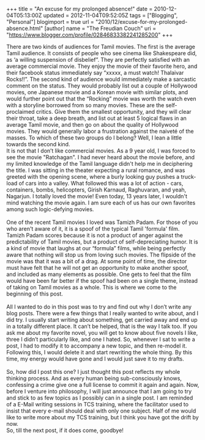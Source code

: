 +++
title = "An excuse for my prolonged absence!"
date = 2010-12-04T05:13:00Z
updated = 2012-11-04T09:52:05Z
tags = ["Blogging", "Personal"]
blogimport = true 
url = "2010/12/excuse-for-my-prolonged-absence.html"
[author]
	name = "The Freudian Couch"
	uri = "https://www.blogger.com/profile/02846833382241285200"
+++

<div dir="ltr" style="text-align: left;" trbidi="on">
There are two kinds of audiences for Tamil movies. The first is the average Tamil audience. It consists of people who see cinema like Shakespeare did, as ‘a willing suspension of disbelief”. They are perfectly satisfied with an average commercial movie. They enjoy the movie of their favorite hero, and their facebook status immediately say “xxxxx, a must watch! Thalaivar Rocks!!”. The second kind of audience would immediately make a sarcastic comment on the status. They would probably list out a couple of Hollywood movies, one Japanese movie and a Korean movie with similar plots, and would further point out that the “Rocking” movie was worth the watch even with a storyline borrowed from so many movies. These are the self-proclaimed critics. Give them the smallest opportunity, and they will clear their throat, take a deep breath, and list out at least 5 logical flaws in an average Tamil movie, and then go on about the quality of Hollywood movies. They would generally labor a frustration against the naiveté of the masses. To which of these two groups do I belong? Well, I lean a little towards the second kind.<br />
It is not that I don’t like commercial movies. As a 9 year old, I was forced to see the movie "Ratchagan". I had never heard about the movie before, and my limited knowledge of the Tamil language didn't help me in deciphering the title. I was sitting in the theater expecting a rural romance, and was greeted with the opening scene, where a burly looking guy pushes a truck-load of cars into a valley. What followed this was a lot of action - cars, containers, bombs, helicopters, Girish Karnaud, Raghuvaran, and yeah, Nagarjun. I totally loved the movie! Even today, 13 years later, I wouldn't mind watching the movie again.  I am sure each of us has our own favorites among such logic-defying movies.<br />
<br />
One of the recent Tamil movies I loved was Tamizh Padam. For those of you who aren't aware of it, it is a spoof of the typical Tamil 'formula' film. Tamizh Padam scores because it is not a product of anger against the predictability of Tamil movies, but a product of self-depreciating humor. It is a kind of movie that laughs at our “formula” films, while being perfectly aware that nothing will stop us from loving such movies. The flipside of the movie was that it was a bit of a drag. At some point of time, the director must have felt that he will not get an opportunity to make another spoof, and included as many elements as possible. One gets to feel that the film would have been far better if the spoof had been on a single theme, instead of taking on Tamil movies as a whole. This is where we come to the beginning of this post.<br />
<br />
All I wanted to do in this post was to try and find out why I don’t write any blog posts. There were a few things that I really wanted to write about, and I did try. I usually start writing about something, get carried away and end up in a totally different place. It can’t be helped, that is the way I talk too. If you ask me about my favorite novel, you will get to know about five novels I like, three I didn’t particularly like, and one I hated. So, whenever I sat to write a post, I had to modify it to accompany a new topic, and then re-model it. Following this, I would delete it and start rewriting the whole thing. By this time, my energy would have gone and I would just save it to my drafts. <br />
<br />
So, how did I post this one? I just thought this post reflects my whole thinking process. And as every human being sub-consciously knows, confessing a crime give one a full license to commit it again and again. Now, before I venture into philosophy, I will just announce that I am going to try and stick to as few topics as I possibly can in a single post. I am reminded of a E-Mail writing sessions in TCS training, where the facilitator used to insist that every e-mail should deal with only one subject. Half of me would like to write more about my TCS training, but I think you have got the drift by now.<br />
So, till the next post, if it does come, goodbye!</div>

